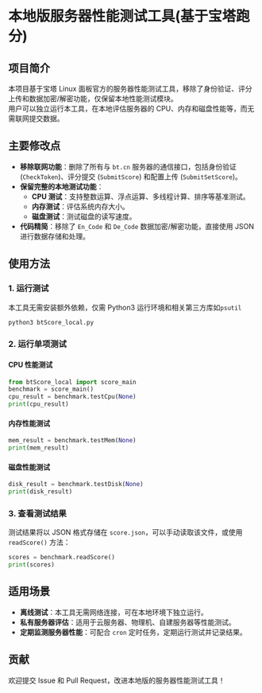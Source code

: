 # 本地版服务器性能测试工具(基于宝塔跑分)

## 项目简介

本项目基于宝塔 Linux 面板官方的服务器性能测试工具，移除了身份验证、评分上传和数据加密/解密功能，仅保留本地性能测试模块。  
用户可以独立运行本工具，在本地评估服务器的 CPU、内存和磁盘性能等，而无需联网提交数据。

## 主要修改点

- **移除联网功能**：删除了所有与 `bt.cn` 服务器的通信接口，包括身份验证 (`CheckToken`)、评分提交 (`SubmitScore`) 和配置上传 (`SubmitSetScore`)。
- **保留完整的本地测试功能**：
  - **CPU 测试**：支持整数运算、浮点运算、多线程计算、排序等基准测试。
  - **内存测试**：评估系统内存大小。
  - **磁盘测试**：测试磁盘的读写速度。
- **代码精简**：移除了 `En_Code` 和 `De_Code` 数据加密/解密功能，直接使用 JSON 进行数据存储和处理。

## 使用方法

### 1. 运行测试

本工具无需安装额外依赖，仅需 Python3 运行环境和相关第三方库如`psutil`

```bash
python3 btScore_local.py
```

### 2. 运行单项测试

#### CPU 性能测试
```python
from btScore_local import score_main
benchmark = score_main()
cpu_result = benchmark.testCpu(None)
print(cpu_result)
```

#### 内存性能测试
```python
mem_result = benchmark.testMem(None)
print(mem_result)
```

#### 磁盘性能测试
```python
disk_result = benchmark.testDisk(None)
print(disk_result)
```

### 3. 查看测试结果

测试结果将以 JSON 格式存储在 `score.json`，可以手动读取该文件，或使用 `readScore()` 方法：
```python
scores = benchmark.readScore()
print(scores)
```

## 适用场景

- **离线测试**：本工具无需网络连接，可在本地环境下独立运行。
- **私有服务器评估**：适用于云服务器、物理机、自建服务器等性能测试。
- **定期监测服务器性能**：可配合 `cron` 定时任务，定期运行测试并记录结果。

## 贡献

欢迎提交 Issue 和 Pull Request，改进本地版的服务器性能测试工具！